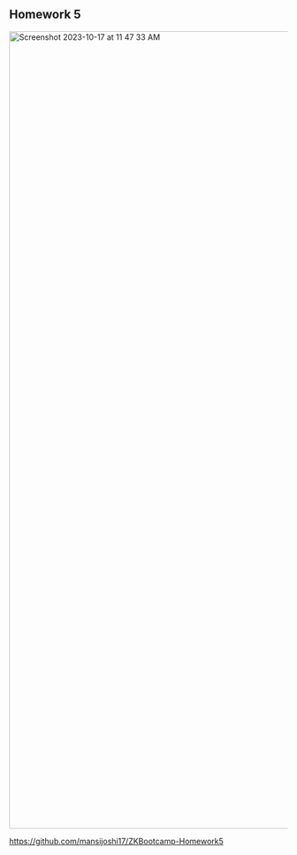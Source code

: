 ## Homework 5

<img width="1440" alt="Screenshot 2023-10-17 at 11 47 33 AM" src="https://github.com/mansijoshi17/Zk-Bootcamp/assets/54347081/d3e52a57-45b2-4c31-8015-dd97c3fcad6f">

https://github.com/mansijoshi17/ZKBootcamp-Homework5